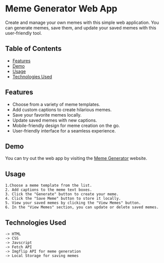 # Meme Generator Web App

Create and manage your own memes with this simple web application. You can generate memes, save them, and update your saved memes with this user-friendly tool.

## Table of Contents

- [Features](#features)
- [Demo](#demo)
- [Usage](#usage)
- [Technologies Used](#technologies-used)

## Features

- Choose from a variety of meme templates.
- Add custom captions to create hilarious memes.
- Save your favorite memes locally.
- Update saved memes with new captions.
- Mobile-friendly design for meme creation on the go.
- User-friendly interface for a seamless experience.

## Demo

You can try out the web app by visiting the [Meme Generator]() website.

## Usage

    1.Choose a meme template from the list.
    2. Add captions to the meme text boxes.
    3. Click the "Generate" button to create your meme.
    4. Click the "Save Meme" button to store it locally.
    5. View your saved memes by clicking the "View Memes" button.
    6. In the "View Memes" section, you can update or delete saved memes.

## Technologies Used

    -> HTML
    -> CSS
    -> Javscript
    -> Fetch API
    -> Imgflip API for meme generation
    -> Local Storage for saving memes




